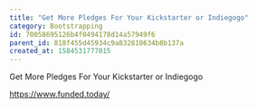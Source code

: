 ```yaml
---
title: "Get More Pledges For Your Kickstarter or Indiegogo"
category: Bootstrapping
id: 70058695126b4f0494178d14a57949f6
parent_id: 818f455d45934c9a832810634b8b137a
created_at: 1584531777015
---
```


Get More Pledges For Your Kickstarter or Indiegogo

https://www.funded.today/
    